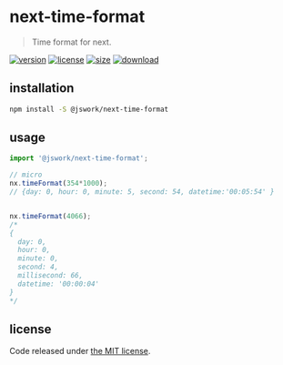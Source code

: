# next-time-format
> Time format for next.

[![version][version-image]][version-url]
[![license][license-image]][license-url]
[![size][size-image]][size-url]
[![download][download-image]][download-url]

## installation
```bash
npm install -S @jswork/next-time-format
```

## usage
```js
import '@jswork/next-time-format';

// micro
nx.timeFormat(354*1000);
// {day: 0, hour: 0, minute: 5, second: 54, datetime:'00:05:54' }


nx.timeFormat(4066);
/*
{
  day: 0,
  hour: 0,
  minute: 0,
  second: 4,
  millisecond: 66,
  datetime: '00:00:04'
}
*/
```

## license
Code released under [the MIT license](https://github.com/afeiship/next-time-format/blob/master/LICENSE.txt).

[version-image]: https://img.shields.io/npm/v/@jswork/next-time-format
[version-url]: https://npmjs.org/package/@jswork/next-time-format

[license-image]: https://img.shields.io/npm/l/@jswork/next-time-format
[license-url]: https://github.com/afeiship/next-time-format/blob/master/LICENSE.txt

[size-image]: https://img.shields.io/bundlephobia/minzip/@jswork/next-time-format
[size-url]: https://github.com/afeiship/next-time-format/blob/master/dist/next-time-format.min.js

[download-image]: https://img.shields.io/npm/dm/@jswork/next-time-format
[download-url]: https://www.npmjs.com/package/@jswork/next-time-format
